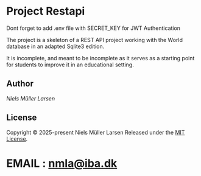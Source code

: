 # Project Restapi

Dont forget to add .env file with SECRET_KEY for JWT Authentication

The project is a skeleton of a REST API project
working with the World database in an adapted
Sqlite3 edition.

It is incomplete, and meant to be incomplete as
it serves as a starting point for students to
improve it in an educational setting.

## Author

*Niels Müller Larsen*

## License

Copyright © 2025-present Niels Müller Larsen
Released under the [MIT License](LICENSE).

# EMAIL : nmla@iba.dk
